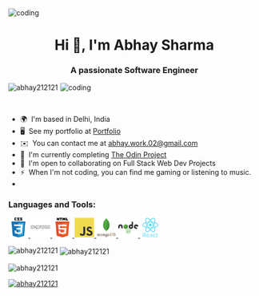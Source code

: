 
<img align="center" alt="coding" height ='400' width = '100%' src="https://user-images.githubusercontent.com/74038190/225813708-98b745f2-7d22-48cf-9150-083f1b00d6c9.gif">


<h1 align="center">Hi 👋, I'm Abhay Sharma</h1>
<h3 align="center">A passionate Software Engineer</h3>
<img align="right" alt="coding" width="400" src="https://media1.giphy.com/media/v1.Y2lkPTc5MGI3NjExNjBocXpwcXBsNWQ5ZjZvcno4a2J3NjIxaDl6bGRkZDBwbWNxcjMzcyZlcD12MV9naWZzX3NlYXJjaCZjdD1n/2IudUHdI075HL02Pkk/200.webp">

<p align="left"> <img src="https://komarev.com/ghpvc/?username=abhay212121&label=Profile%20views&color=0e75b6&style=flat" alt="abhay212121" /> </p>


<p align="left"> <a href="https://twitter.com/" target="blank"><img src="https://img.shields.io/twitter/follow/?logo=twitter&style=for-the-badge" alt="" /></a> </p>

*   🌍  I'm based in Delhi, India
*   🖥️  See my portfolio at [Portfolio](https://portfolio-one-phi-49.vercel.app/)
*   ✉️  You can contact me at [abhay.work.02@gmail.com](mailto:abhay.wor@gmail.com)
*   🚀  I'm currently completing [The Odin Project](http:///www.theodinproject.com)
*   🤝  I'm open to collaborating on Full Stack Web Dev Projects
*   ⚡  When I'm not coding, you can find me gaming or listening to music.
*   
<p align="left">
</p>

<h3 align="left">Languages and Tools:</h3>
<p align="left"> <a href="https://www.w3schools.com/css/" target="_blank" rel="noreferrer"> <img src="https://raw.githubusercontent.com/devicons/devicon/master/icons/css3/css3-original-wordmark.svg" alt="css3" width="40" height="40"/> </a> <a href="https://expressjs.com" target="_blank" rel="noreferrer"> <img src="https://raw.githubusercontent.com/devicons/devicon/master/icons/express/express-original-wordmark.svg" alt="express" width="40" height="40"/> </a> <a href="https://www.w3.org/html/" target="_blank" rel="noreferrer"> <img src="https://raw.githubusercontent.com/devicons/devicon/master/icons/html5/html5-original-wordmark.svg" alt="html5" width="40" height="40"/> </a> <a href="https://developer.mozilla.org/en-US/docs/Web/JavaScript" target="_blank" rel="noreferrer"> <img src="https://raw.githubusercontent.com/devicons/devicon/master/icons/javascript/javascript-original.svg" alt="javascript" width="40" height="40"/> </a> <a href="https://www.mongodb.com/" target="_blank" rel="noreferrer"> <img src="https://raw.githubusercontent.com/devicons/devicon/master/icons/mongodb/mongodb-original-wordmark.svg" alt="mongodb" width="40" height="40"/> </a> <a href="https://nodejs.org" target="_blank" rel="noreferrer"> <img src="https://raw.githubusercontent.com/devicons/devicon/master/icons/nodejs/nodejs-original-wordmark.svg" alt="nodejs" width="40" height="40"/> </a> <a href="https://reactjs.org/" target="_blank" rel="noreferrer"> <img src="https://raw.githubusercontent.com/devicons/devicon/master/icons/react/react-original-wordmark.svg" alt="react" width="40" height="40"/> </a> </p>

<p><img align="left" src="https://github-readme-stats.vercel.app/api/top-langs?username=abhay212121&show_icons=true&locale=en&layout=compact" alt="abhay212121" /></p>

<p>&nbsp;<img align="center" src="https://github-readme-stats.vercel.app/api?username=abhay212121&show_icons=true&locale=en" alt="abhay212121" /></p>

<p><img align="center" src="https://github-readme-streak-stats.herokuapp.com/?user=abhay212121&" alt="abhay212121" /></p>


<p align="left"> <a href="https://github.com/ryo-ma/github-profile-trophy"><img src="https://github-profile-trophy.vercel.app/?username=abhay212121" alt="abhay212121" /></a> </p>
